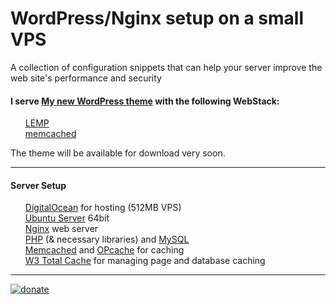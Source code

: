 WordPress/Nginx setup on a small VPS
=========================
A collection of configuration snippets that can help your server improve the web site's performance and security

<h4>I serve <a href="http://www.croti.com/">My new WordPress theme</a> with the following WebStack:</h4>
<ul class="task-list">
<li><a href="https://www.digitalocean.com/community/tutorials/how-to-install-linux-nginx-mysql-php-lemp-stack-on-ubuntu-14-04">LEMP</a></li>
<li><a href="https://rtcamp.com/tutorials/php/memcache/">memcached</a></li>
</ul>
The theme will be available for download very soon.
<hr>
<h4>Server Setup</h4>
<ul class="task-list">
<li>
<a href="https://www.digitalocean.com/?refcode=15811ecfb795">DigitalOcean</a> for hosting (512MB VPS)</li>
<li>
<a href="http://www.ubuntu.com/server">Ubuntu Server</a> 64bit</li>
<li>
<a href="http://nginx.org/">Nginx</a> web server</li>
<li>
<a href="http://www.php.net/">PHP</a> (&amp; necessary libraries) and <a href="http://dev.mysql.com/">MySQL</a>
</li>
<li>
<a href="http://memcached.org/">Memcached</a> and <a href="http://php.net/manual/en/book.opcache.php">OPcache</a> for caching</li>
<li>
<a href="https://wordpress.org/plugins/w3-total-cache/">W3 Total Cache</a> for managing page and database caching</li>
</ul>
<hr>

<a href='http://www.croti.com'><img alt='donate' src='https://www.paypalobjects.com/webstatic/en_US/btn/btn_donate_pp_142x27.png' border='0' ></a>
